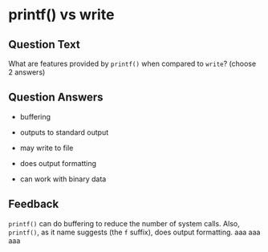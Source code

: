 # printf() vs write

## Question Text

What are features provided by `printf()` when compared to `write`? (choose 2 answers)

## Question Answers

+ buffering

- outputs to standard output

- may write to file

+ does output formatting

- can work with binary data

## Feedback

`printf()` can do buffering to reduce the number of system calls.
Also, `printf()`, as it name suggests (the `f` suffix), does output formatting.
aaa
aaa
aaa
